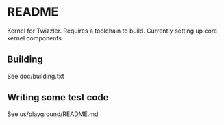 # README #

Kernel for Twizzler. Requires a toolchain to build. Currently setting up core kernel components.

Building
--------

See doc/building.txt


Writing some test code
----------------------

See us/playground/README.md


